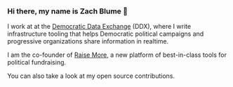### Hi there, my name is Zach Blume 👋

I work at at the [Democratic Data Exchange](https://demexchange.com/) (DDX), where I write infrastructure tooling that helps Democratic political campaigns and progressive organizations share information in realtime.

I am the co-founder of [Raise More](https://www.raisemore.app/), a new platform of best-in-class tools for political fundraising.

You can also take a look at my open source contributions.
